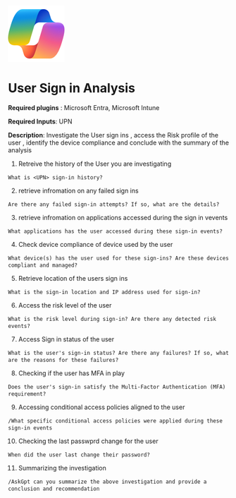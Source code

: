 ![Security CoPilot Logo](https://github.com/Azure/Copilot-For-Security/blob/main/Images/ic_fluent_copilot_64_64%402x.png)
# User Sign in Analysis

**Required plugins** : Microsoft Entra, Microsoft Intune

**Required Inputs**: UPN 

**Description**: Investigate the User sign ins , access the Risk profile of the user , identify the device compliance and conclude with the summary of the analysis

1. Retreive the history of the User you are investigating 
 ```
What is <UPN> sign-in history?
 ```
2. retrieve infromation on any failed sign ins
 ```
Are there any failed sign-in attempts? If so, what are the details?
 ```
3. retrieve infromation on applications accessed during the sign in vevents
 ```
What applications has the user accessed during these sign-in events?
 ```
4. Check device compliance of device used by the user
```
What device(s) has the user used for these sign-ins? Are these devices compliant and managed?
```
5. Retrieve location of the users sign ins 
```
What is the sign-in location and IP address used for sign-in?
```
6. Access the risk level of the user
```
What is the risk level during sign-in? Are there any detected risk events?
```
7. Access Sign in status of the user
```
What is the user's sign-in status? Are there any failures? If so, what are the reasons for these failures?
```
8. Checking if the user has MFA in play
```
Does the user's sign-in satisfy the Multi-Factor Authentication (MFA) requirement?
```
9. Accessing conditional access policies aligned to the user
```
/What specific conditional access policies were applied during these sign-in events
```
10. Checking the last passwprd change for the user
```
When did the user last change their password?
```
11. Summarizing the investigation
```
/AskGpt can you summarize the above investigation and provide a conclusion and recommendation
